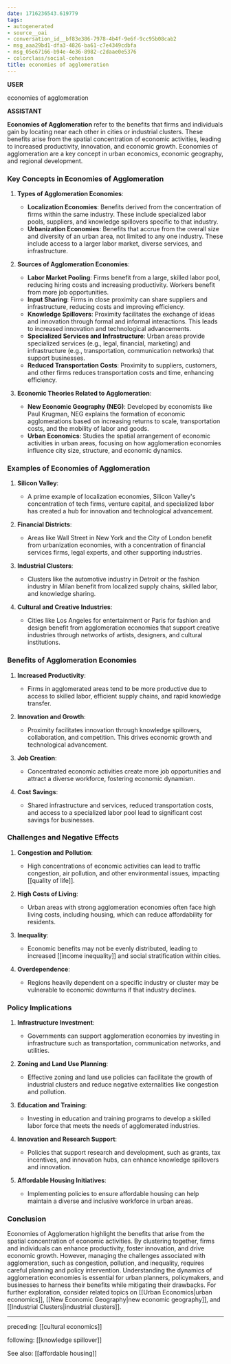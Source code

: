 ```yaml
---
date: 1716236543.619779
tags:
- autogenerated
- source__oai
- conversation_id__bf83e386-7978-4b4f-9e6f-9cc95b08cab2
- msg_aaa29bd1-dfa3-4826-ba61-c7e4349cdbfa
- msg_05e67166-b94e-4e36-8982-c2daae0e5376
- colorclass/social-cohesion
title: economies of agglomeration
---
```


**USER**

economies of agglomeration


**ASSISTANT**

**Economies of Agglomeration** refer to the benefits that firms and individuals gain by locating near each other in cities or industrial clusters. These benefits arise from the spatial concentration of economic activities, leading to increased productivity, innovation, and economic growth. Economies of agglomeration are a key concept in urban economics, economic geography, and regional development.

### Key Concepts in Economies of Agglomeration

1. **Types of Agglomeration Economies**:
   - **Localization Economies**: Benefits derived from the concentration of firms within the same industry. These include specialized labor pools, suppliers, and knowledge spillovers specific to that industry.
   - **Urbanization Economies**: Benefits that accrue from the overall size and diversity of an urban area, not limited to any one industry. These include access to a larger labor market, diverse services, and infrastructure.

2. **Sources of Agglomeration Economies**:
   - **Labor Market Pooling**: Firms benefit from a large, skilled labor pool, reducing hiring costs and increasing productivity. Workers benefit from more job opportunities.
   - **Input Sharing**: Firms in close proximity can share suppliers and infrastructure, reducing costs and improving efficiency.
   - **Knowledge Spillovers**: Proximity facilitates the exchange of ideas and innovation through formal and informal interactions. This leads to increased innovation and technological advancements.
   - **Specialized Services and Infrastructure**: Urban areas provide specialized services (e.g., legal, financial, marketing) and infrastructure (e.g., transportation, communication networks) that support businesses.
   - **Reduced Transportation Costs**: Proximity to suppliers, customers, and other firms reduces transportation costs and time, enhancing efficiency.

3. **Economic Theories Related to Agglomeration**:
   - **New Economic Geography (NEG)**: Developed by economists like Paul Krugman, NEG explains the formation of economic agglomerations based on increasing returns to scale, transportation costs, and the mobility of labor and goods.
   - **Urban Economics**: Studies the spatial arrangement of economic activities in urban areas, focusing on how agglomeration economies influence city size, structure, and economic dynamics.

### Examples of Economies of Agglomeration

1. **Silicon Valley**:
   - A prime example of localization economies, Silicon Valley's concentration of tech firms, venture capital, and specialized labor has created a hub for innovation and technological advancement.

2. **Financial Districts**:
   - Areas like Wall Street in New York and the City of London benefit from urbanization economies, with a concentration of financial services firms, legal experts, and other supporting industries.

3. **Industrial Clusters**:
   - Clusters like the automotive industry in Detroit or the fashion industry in Milan benefit from localized supply chains, skilled labor, and knowledge sharing.

4. **Cultural and Creative Industries**:
   - Cities like Los Angeles for entertainment or Paris for fashion and design benefit from agglomeration economies that support creative industries through networks of artists, designers, and cultural institutions.

### Benefits of Agglomeration Economies

1. **Increased Productivity**:
   - Firms in agglomerated areas tend to be more productive due to access to skilled labor, efficient supply chains, and rapid knowledge transfer.

2. **Innovation and Growth**:
   - Proximity facilitates innovation through knowledge spillovers, collaboration, and competition. This drives economic growth and technological advancement.

3. **Job Creation**:
   - Concentrated economic activities create more job opportunities and attract a diverse workforce, fostering economic dynamism.

4. **Cost Savings**:
   - Shared infrastructure and services, reduced transportation costs, and access to a specialized labor pool lead to significant cost savings for businesses.

### Challenges and Negative Effects

1. **Congestion and Pollution**:
   - High concentrations of economic activities can lead to traffic congestion, air pollution, and other environmental issues, impacting [[quality of life]].

2. **High Costs of Living**:
   - Urban areas with strong agglomeration economies often face high living costs, including housing, which can reduce affordability for residents.

3. **Inequality**:
   - Economic benefits may not be evenly distributed, leading to increased [[income inequality]] and social stratification within cities.

4. **Overdependence**:
   - Regions heavily dependent on a specific industry or cluster may be vulnerable to economic downturns if that industry declines.

### Policy Implications

1. **Infrastructure Investment**:
   - Governments can support agglomeration economies by investing in infrastructure such as transportation, communication networks, and utilities.

2. **Zoning and Land Use Planning**:
   - Effective zoning and land use policies can facilitate the growth of industrial clusters and reduce negative externalities like congestion and pollution.

3. **Education and Training**:
   - Investing in education and training programs to develop a skilled labor force that meets the needs of agglomerated industries.

4. **Innovation and Research Support**:
   - Policies that support research and development, such as grants, tax incentives, and innovation hubs, can enhance knowledge spillovers and innovation.

5. **Affordable Housing Initiatives**:
   - Implementing policies to ensure affordable housing can help maintain a diverse and inclusive workforce in urban areas.

### Conclusion

Economies of Agglomeration highlight the benefits that arise from the spatial concentration of economic activities. By clustering together, firms and individuals can enhance productivity, foster innovation, and drive economic growth. However, managing the challenges associated with agglomeration, such as congestion, pollution, and inequality, requires careful planning and policy intervention. Understanding the dynamics of agglomeration economies is essential for urban planners, policymakers, and businesses to harness their benefits while mitigating their drawbacks. For further exploration, consider related topics on [[Urban Economics|urban economics]], [[New Economic Geography|new economic geography]], and [[Industrial Clusters|industrial clusters]].


---

preceding: [[cultural economics]]  


following: [[knowledge spillover]]

See also: [[affordable housing]]